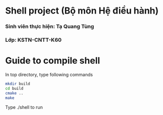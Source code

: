 # Shell project (Bộ môn Hệ điều hành)

### Sinh viên thực hiện: **Tạ Quang Tùng**
### Lớp: **KSTN-CNTT-K60**

# Guide to compile shell

In top directory, type following commands

```bash
mkdir build
cd build
cmake ..
make
```

Type ./shell to run
